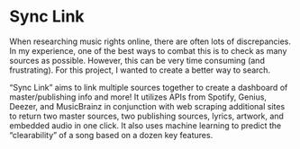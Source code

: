 # Sync Link

When researching music rights online, there are often lots of discrepancies. In my experience, one of the best ways to combat this is to check as many sources as possible. However,  this can be very time consuming (and frustrating). For this project, I wanted to create a better way to search. 

“Sync Link” aims to link multiple sources together to create a dashboard of master/publishing info and more! It utilizes APIs from Spotify, Genius, Deezer, and MusicBrainz in conjunction with web scraping additional sites to return two master sources, two publishing sources, lyrics, artwork, and embedded audio in one click. It also uses machine learning to predict the “clearability” of a song based on a dozen key features. 
